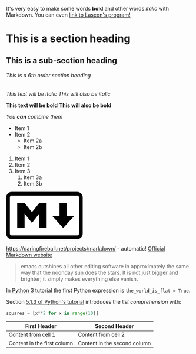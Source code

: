 It's very easy to make some words **bold** and other words *italic* with Markdown. 
You can even [link to Lascon's program!](http://sisne.org/lascon-vii/program/?lang=en)

# This is a section heading
## This is a sub-section heading
###### This is a 6th order section heading

*This text will be italic*
_This will also be italic_

**This text will be bold**
__This will also be bold__

_You **can** combine them_

- Item 1
- Item 2
  - Item 2a
  - Item 2b

1. Item 1
1. Item 2
1. Item 3
   1. Item 3a
   1. Item 3b

![Markdown Logo](./Markdown-mark.png)

https://daringfireball.net/projects/markdown/ - automatic!
[Official Markdown website](https://daringfireball.net/projects/markdown/)

> emacs outshines all other editing software in approximately the same 
> way that the noonday sun does the stars. It is not just bigger and 
> brighter; it simply makes everything else vanish.

In [Python 3](https://docs.python.org/3/tutorial/index.html) tutorial
the first Python expression is `the_world_is_flat = True`.  

Section [5.1.3 of Python's tutorial](https://docs.python.org/3/tutorial/datastructures.html#list-comprehensions)
introduces the _list comprehension_ with:

```python
squares = [x**2 for x in range(10)]
``` 

First Header | Second Header
------------ | -------------
Content from cell 1 | Content from cell 2
Content in the first column | Content in the second column
